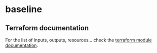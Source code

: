 # baseline

## Terraform documentation
For the list of inputs, outputs, resources... check the [terraform module documentation](tfdocs.md).
